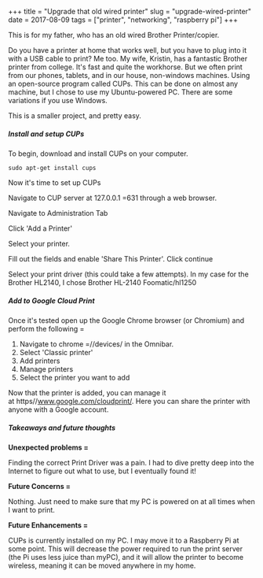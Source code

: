 +++
title = "Upgrade that old wired printer"
slug = "upgrade-wired-printer"
date = 2017-08-09
tags = ["printer", "networking", "raspberry pi"]
+++

This is for my father, who has an old wired Brother Printer/copier.

Do you have a printer at home that works well, but you have to plug into it with a USB cable to print? Me too. My wife, Kristin, has a fantastic Brother printer from college. It's fast and quite the workhorse. But we often print from our phones, tablets, and in our house, non-windows machines. Using an open-source program called CUPs. This can be done on almost any machine, but I chose to use my Ubuntu-powered PC. There are some variations if you use Windows.

This is a smaller project, and pretty easy.

##### Install and setup CUPs

To begin, download and install CUPs on your computer.

    sudo apt-get install cups

Now it's time to set up CUPs

Navigate to CUP server at 127.0.0.1 =631 through a web browser.

Navigate to Administration Tab

Click 'Add a Printer'

Select your printer.

Fill out the fields and enable 'Share This Printer'. Click continue

Select your print driver (this could take a few attempts). In my case for the Brother HL2140, I chose Brother HL-2140 Foomatic/hl1250

##### Add to Google Cloud Print

Once it's tested open up the Google Chrome browser (or Chromium) and perform the following =

1. Navigate to chrome =//devices/ in the Omnibar.
2. Select 'Classic printer'
3. Add printers
4. Manage printers
5. Select the printer you want to add

Now that the printer is added, you can manage it at https//www.google.com/cloudprint/. Here you can share the printer with anyone with a Google account.

##### Takeaways and future thoughts

**Unexpected problems =**

Finding the correct Print Driver was a pain. I had to dive pretty deep into the Internet to figure out what to use, but I eventually found it!

**Future Concerns =**

Nothing. Just need to make sure that my PC is powered on at all times when I want to print.

**Future Enhancements =**

CUPs is currently installed on my PC. I may move it to a Raspberry Pi at some point. This will decrease the power required to run the print server (the Pi uses less juice than myPC), and it will allow the printer to become wireless, meaning it can be moved anywhere in my home.
